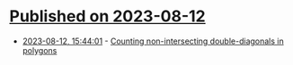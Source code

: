 # [Published on 2023-08-12](index.md)

* [2023-08-12, 15:44:01](https://lobste.rs/s/ecf0iu/counting_non_intersecting_double) - [Counting non-intersecting double-diagonals in polygons](https://wsdookadr.github.io/posts/p10/)
